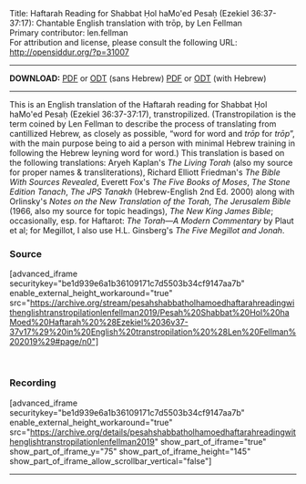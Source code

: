 <html>
<head></head>
<body>
Title: Haftarah Reading for Shabbat Ḥol haMo'ed Pesaḥ (Ezekiel 36:37-37:17): Chantable English translation with trōp, by Len Fellman<br />
Primary contributor: len.fellman<br />
For attribution and license, please consult the following URL: <a href="http://opensiddur.org/?p=31007">http://opensiddur.org/?p=31007</a>
<p />
<hr />

<strong>DOWNLOAD:</strong> 
<a href="https://archive.org/download/pesahshabbatholhamoedhaftarahreadingwithenglishtranstropilationlenfellman2019/Pesah%20Shabbat%20Hol%20haMoed%20Haftarah%20%28Ezekiel%2036v37-37v17%29%20in%20English%20transtropilation%20%28Len%20Fellman%202019%29%20-%20english%20only.pdf">PDF</a> or <a href="https://archive.org/download/pesahshabbatholhamoedhaftarahreadingwithenglishtranstropilationlenfellman2019/Pesah%20Shabbat%20Hol%20haMoed%20Haftarah%20%28Ezekiel%2036v37-37v17%29%20in%20English%20transtropilation%20%28Len%20Fellman%202019%29%20-%20english%20only.odt">ODT</a> (sans Hebrew)
<a href="https://archive.org/download/pesahshabbatholhamoedhaftarahreadingwithenglishtranstropilationlenfellman2019/Pesah%20Shabbat%20Hol%20haMoed%20Haftarah%20%28Ezekiel%2036v37-37v17%29%20in%20English%20transtropilation%20%28Len%20Fellman%202019%29.pdf">PDF</a> or <a href="https://archive.org/download/pesahshabbatholhamoedhaftarahreadingwithenglishtranstropilationlenfellman2019/Pesah%20Shabbat%20Hol%20haMoed%20Haftarah%20%28Ezekiel%2036v37-37v17%29%20in%20English%20transtropilation%20%28Len%20Fellman%202019%29.odt">ODT</a> (with Hebrew)

<hr />

This is an English translation of the Haftarah reading for Shabbat Ḥol haMo'ed Pesaḥ (Ezekiel 36:37-37:17), transtropilized. (Transtropilation is the term coined by Len Fellman to describe the process of translating from cantillized Hebrew, as closely as possible, “word for word and <em>trōp</em> for <em>trōp</em>”, with the main purpose being to aid a person with minimal Hebrew training in following the Hebrew leyning word for word.) This translation is based on the following translations: Aryeh Kaplan's <em>The Living Torah</em> (also my source for proper names &amp; transliterations), Richard Elliott Friedman's <em>The Bible With Sources Revealed</em>, Everett Fox's <em>The Five Books of Moses</em>, <em>The Stone Edition Tanach</em>, <em>The JPS Tanakh</em> (Hebrew-English 2nd Ed. 2000) along with Orlinsky's <em>Notes on the New Translation of the Torah</em>, <em>The Jerusalem Bible</em> (1966, also my source for topic headings), <em>The New King James Bible</em>; occasionally, esp. for Haftarot: <em>The Torah—A Modern Commentary</em> by Plaut et al; for Megillot, I also use H.L. Ginsberg's <em>The Five Megillot and Jonah</em>.

<h3>Source</h3>

[advanced_iframe securitykey="be1d939e6a1b36109171c7d5503b34cf9147aa7b" enable_external_height_workaround="true" src="https://archive.org/stream/pesahshabbatholhamoedhaftarahreadingwithenglishtranstropilationlenfellman2019/Pesah%20Shabbat%20Hol%20haMoed%20Haftarah%20%28Ezekiel%2036v37-37v17%29%20in%20English%20transtropilation%20%28Len%20Fellman%202019%29#page/n0"]

&nbsp;

<h3>Recording</h3>

[advanced_iframe securitykey="be1d939e6a1b36109171c7d5503b34cf9147aa7b" enable_external_height_workaround="true" src="https://archive.org/details/pesahshabbatholhamoedhaftarahreadingwithenglishtranstropilationlenfellman2019" show_part_of_iframe="true" show_part_of_iframe_y="75" show_part_of_iframe_height="145" show_part_of_iframe_allow_scrollbar_vertical="false"]

<hr />

&nbsp;
</body>
</html>